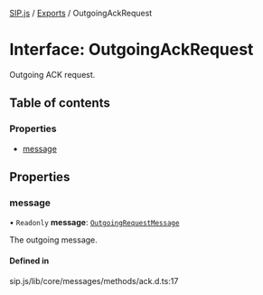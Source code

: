 [SIP.js](../README.md) / [Exports](../modules.md) / OutgoingAckRequest

# Interface: OutgoingAckRequest

Outgoing ACK request.

## Table of contents

### Properties

- [message](OutgoingAckRequest.md#message)

## Properties

### message

• `Readonly` **message**: [`OutgoingRequestMessage`](../classes/OutgoingRequestMessage.md)

The outgoing message.

#### Defined in

sip.js/lib/core/messages/methods/ack.d.ts:17
